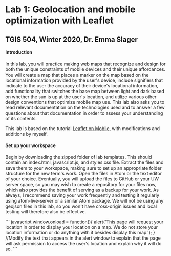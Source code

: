 <h1>Lab 1: Geolocation and mobile optimization with Leaflet</h1>
<h2> TGIS 504, Winter 2020, Dr. Emma Slager</h2>
<h4>Introduction</h4>
<p>In this lab, you will practice making web maps that recognize and design for both the unique constraints of mobile devices and their unique affordances. You will create a map that places a marker on the map based on the locational information provided by the user's device, include signifiers that indicate to the user the accuracy of their device's locational information, add functionality that switches the base map between light and dark based on whether the sun is up at the user's location, and utilize various other design conventions that optimize mobile map use. This lab also asks you to read relevant documentation on the technologies used and to answer a few questions about that documentation in order to assess your understanding of its contents.</p>
<p>This lab is based on the tutorial <a href="https://leafletjs.com/examples/mobile/" target="_blank">Leaflet on Mobile</a>, with modifications and additions by myself. </p>
<h4>Set up your workspace</h4>
<p>Begin by downloading the zipped folder of lab templates. This should contain an index.html, javascript.js, and styles.css file. Extract the files and save them to your workspace, making sure to set up an appropriate folder structure for the new term's work. Open the files in Atom or the text editor of your choice. Eventually, you will upload the files to GitHub or your UW server space, so you may wish to create a repository for your files now, which also provides the benefit of serving as a backup for your work. As always, I recommend saving your work frequently and testing it regularly using atom-live-server or a similar Atom package. We will not be using any geojson files in this lab, so you won't have cross-origin issues and local testing will therefore also be effective.</p>
``` javascript
window.onload = function(){
alert('This page will request your location in order to display your location on a map. We do not store your location information or do anything with it besides display this map.');
} //Modify the text that appears in the alert window to explain that the page will ask permission to access the user's location and explain why it will do so.
```
